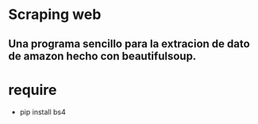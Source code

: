 # Scraping web
 Una programa sencillo para la extracion de dato de amazon hecho con beautifulsoup.
 -
 # require 
 * pip install bs4
